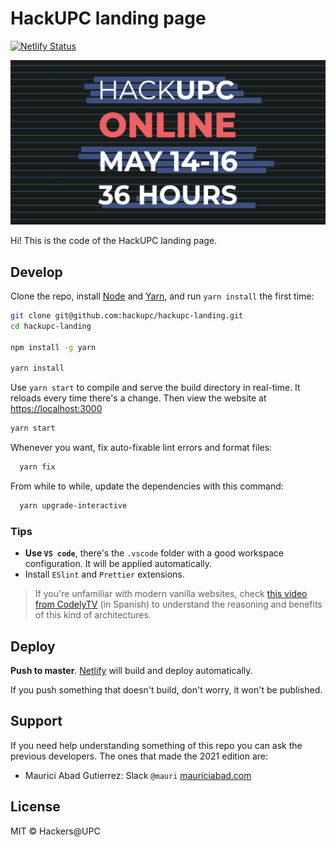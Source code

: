 # HackUPC landing page

[![Netlify Status](https://api.netlify.com/api/v1/badges/bb959f3f-1a5f-479e-80ec-d1f0c2ace501/deploy-status)](https://app.netlify.com/sites/hackupc/deploys)

![HackUPC landing preview](src/assets/ogimage.png)

Hi! This is the code of the HackUPC landing page.

## Develop

Clone the repo, install [Node](https://nodejs.org/en/download/) and [Yarn](https://yarnpkg.com/), and run `yarn install` the first time:

```sh
git clone git@github.com:hackupc/hackupc-landing.git
cd hackupc-landing

npm install -g yarn

yarn install
```

Use `yarn start` to compile and serve the build directory in real-time. It reloads every time there's a change. Then view the website at [https://localhost:3000](https://localhost:3000)

```sh
yarn start
```

Whenever you want, fix auto-fixable lint errors and format files:

```sh
  yarn fix
```

From while to while, update the dependencies with this command:

```sh
  yarn upgrade-interactive
```

### Tips

- **Use `VS code`**, there's the `.vscode` folder with a good workspace configuration. It will be applied automatically.
- Install `ESlint` and `Prettier` extensions.

> If you're unfamiliar with modern vanilla websites, check [this video from CodelyTV](https://youtu.be/ZMBh6n3KWhY) (in Spanish) to understand the reasoning and benefits of this kind of architectures.

## Deploy

**Push to master**. [Netlify](https://app.netlify.com/sites/hackupc) will build and deploy automatically.

If you push something that doesn't build, don't worry, it won't be published.

## Support

If you need help understanding something of this repo you can ask the previous developers. The ones that made the 2021 edition are:

- Maurici Abad Gutierrez: Slack `@mauri` [mauriciabad.com](https://mauriciabad.com/)

## License

MIT © Hackers@UPC
